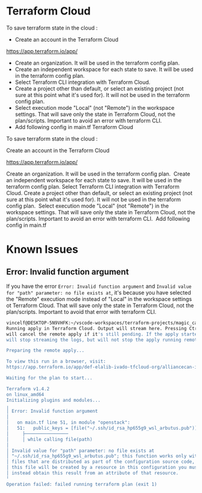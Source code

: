 # Terraform Cloud

To save terraform state in the cloud :

- Create an account in the Terraform Cloud

https://app.terraform.io/app/

- Create an organization. It will be used in the terraform config plan. 
- Create an independent workspace for each state to save. It will be used in the terraform config plan.
- Select Terraform CLI integration with Terraform Cloud.
- Create a project other than default, or select an existing project (not sure at this point what it's used for). It will not be used in the terraform config plan. 
- Select execution mode "Local" (not "Remote") in the workspace settings. That will save only the state in Terraform Cloud, not the plan/scripts. Important to avoid an error with terraform CLI. 
- Add following config in main.tf
Terraform Cloud

To save terraform state in the cloud :

Create an account in the Terraform Cloud

https://app.terraform.io/app/

Create an organization. It will be used in the terraform config plan. 
Create an independent workspace for each state to save. It will be used in the terraform config plan.
Select Terraform CLI integration with Terraform Cloud.
Create a project other than default, or select an existing project (not sure at this point what it's used for). It will not be used in the terraform config plan. 
Select execution mode "Local" (not "Remote") in the workspace settings. That will save only the state in Terraform Cloud, not the plan/scripts. Important to avoid an error with terraform CLI. 
Add following config in main.tf

# Known Issues
## Error: Invalid function argument

If you have the error `Error: Invalid function argument` and `Invalid value for "path" parameter: no file exists at`, it's because you have selected the "Remote" execution mode instead of "Local" in the workspace settings ot Terraform Cloud. That will save only the state in Terraform Cloud, not the plan/scripts. Important to avoid that error with terraform CLI. 

```bash
vincelf@DESKTOP-5N9VHFK:~/vscode-workspaces/terraform-projects/magic_castle-openstack-release$ tf destroy
Running apply in Terraform Cloud. Output will stream here. Pressing Ctrl-C
will cancel the remote apply if it's still pending. If the apply started it
will stop streaming the logs, but will not stop the apply running remotely.

Preparing the remote apply...

To view this run in a browser, visit:
https://app.terraform.io/app/def-elalib-ivado-tfcloud-org/alliancecan-ivado-magic_castle-ca-east/runs/run-Casnm1ZvrDej1N2p

Waiting for the plan to start...

Terraform v1.4.2
on linux_amd64
Initializing plugins and modules...
╷
│ Error: Invalid function argument
│ 
│   on main.tf line 51, in module "openstack":
│   51:   public_keys = [file("~/.ssh/id_rsa_hp655g9_wsl_arbutus.pub")]
│     ├────────────────
│     │ while calling file(path)
│ 
│ Invalid value for "path" parameter: no file exists at
│ "~/.ssh/id_rsa_hp655g9_wsl_arbutus.pub"; this function works only with
│ files that are distributed as part of the configuration source code, so if
│ this file will be created by a resource in this configuration you must
│ instead obtain this result from an attribute of that resource.
╵
Operation failed: failed running terraform plan (exit 1)
```